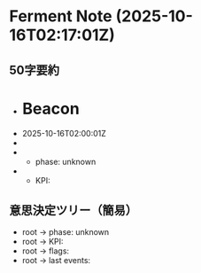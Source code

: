 # Ferment Note (2025-10-16T02:17:01Z)

## 50字要約
- # Beacon
- 2025-10-16T02:00:01Z
- 
- - phase: unknown
- - KPI:

## 意思決定ツリー（簡易）
- root -> phase: unknown
- root -> KPI:
- root -> flags:
- root -> last events:
